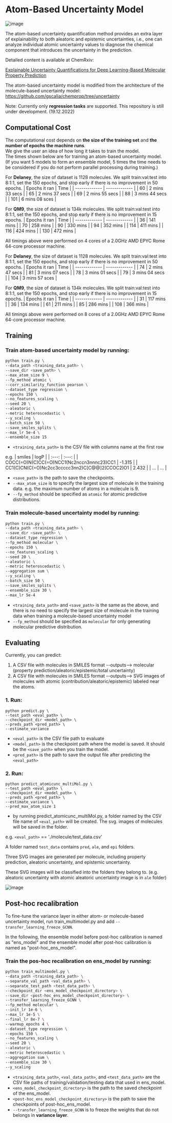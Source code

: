 # Atom-Based Uncertainty Model

![image](https://github.com/chuiyang/atom-based_uncertainty_model/blob/main/TOC.jpeg)

The atom-based uncertainty quantification method provides an extra layer of explainability to both aleatoric and epistemic uncertainties, i.e., one can analyze individual atomic uncertainty values to diagnose the chemical component that introduces the uncertainty in the prediction.

Detailed content is available at ChemRxiv:

[Explainable Uncertainty Quantifications for Deep Learning-Based Molecular Property Prediction](https://doi.org/10.26434/chemrxiv-2022-qt49t)



The atom-based uncertainty model is modified from the architecture of the molecule-based uncertainty model: https://github.com/gscalia/chemprop/tree/uncertainty

Note:
Currently only **regression tasks** are supported.
This repository is still under development. (19.12.2022)

## Computational Cost
The computational cost depends on **the size of the training set** and **the number of epochs the machine runs**.<br />We give the user an idea of how long it takes to train the model.<br />The times shown below are for training an atom-based uncertainty model.<br />(If you want 5 models to form an ensemble model, 5 times the time needs to be considered if you do not perform parallel processing during training.)

For **Delaney**, the size of dataset is 1128 molecules. We split train:val:test into 8:1:1, set the 150 epochs, and stop early if there is no improvement in 50 epochs.
|    Epochs it ran    | Time |
| ------------- | ------------- |
| 60  | 2 mins 33 secs |
| 65  | 2 mins 37 secs |
| 69  | 2 mins 55 secs |
| 88  | 3 mins 44 secs |
| 101 | 6 mins 08 sces |

For **QM9**, the size of dataset is 134k molecules. We split train:val:test into 8:1:1, set the 150 epochs, and stop early if there is no improvement in 15 epochs.
|    Epochs it ran    | Time |
| ------------- | ------------- |
| 36  | 141 mins  |
| 70  | 258 mins  |
| 90  | 330 mins  |
| 94  | 352 mins  |
| 114 | 411 mins  |
| 116 | 424 mins  |
| 130 | 472 mins  |

All timings above were performed on 4 cores of a 2.0GHz AMD EPYC Rome 64-core processor machine.


For **Delaney**, the size of dataset is 1128 molecules. We split train:val:test into 8:1:1, set the 150 epochs, and stop early if there is no improvement in 50 epochs.
|    Epochs it ran    | Time |
| ------------- | ------------- |
| 74  | 2 mins 47 secs |
| 81  | 3 mins 07 secs |
| 78  | 3 mins 01 secs |
| 79  | 3 mins 04 secs |
| 104 | 3 mins 57 sces |

For **QM9**, the size of dataset is 134k molecules. We split train:val:test into 8:1:1, set the 150 epochs, and stop early if there is no improvement in 15 epochs.
|    Epochs it ran    | Time |
| ------------- | ------------- |
| 31  | 117 mins  |
| 36  | 134 mins  |
| 61  | 211 mins  |
| 85  | 286 mins  |
| 108 | 366 mins  |

All timings above were performed on 8 cores of a 2.0GHz AMD EPYC Rome 64-core processor machine.

## Training
### Train **atom-based uncertainty model** by running:
```bash
python train.py \
--data_path <training_data_path> \
--save_dir <save_path> \
--max_atom_size 9 \
--fp_method atomic \
--corr_similarity_function pearson \
--dataset_type regression \
--epochs 150 \
--no_features_scaling \
--seed 20 \
--aleatoric \
--metric heteroscedastic \
--y_scaling \
--batch_size 50 \
--save_smiles_splits \
--max_lr 5e-4 \
--ensemble_size 15
```
* `<training_data_path>` is the CSV file with columns name at the first row

e.g.
| smiles  | logP  |
| :---:   | :---: |
| COCC(=O)N(C)CC(=O)NCC1(Nc2nccn3nnnc23)CC1 | -1.315   | 
| CC1(C)CN(C(=O)Nc2cc3ccccc3nn2)C[C@@]2(CCOC2)O1 | 2.432   | 
| ... | ... |

* `<save_path>` is the path to save the checkpoints.
* `--max_atom_size` is to specify the largest size of molecule in the training data.
e.g. the maximum number of atoms in a molecule is 9.
* `--fp_method` should be specified as `atomic` for atomic predictive distributions.

### Train **molecule-based uncertainty model** by running:
```bash
python train.py \
--data_path <training_data_path> \
--save_dir <save_path> \
--dataset_type regression \
--fp_method molecular \
--epochs 150 \
--no_features_scaling \
--seed 20 \
--aleatoric \
--metric heteroscedastic \
--aggregation sum \
--y_scaling \
--batch_size 50 \
--save_smiles_splits \
--ensemble_size 30 \
--max_lr 5e-4 
```
* `<training_data_path>` and `<save_path>` is the same as the above, and there is no need to specify the largest size of molecule in the training data when training a molecule-based uncertainty model 
* `--fp_method` should be specified as `molecular` for only generating molecular predictive distribution.

## Evaluating
Currently, you can predict:
1. A CSV file with molecules in SMILES format --outputs--> molecular (property prediction/aleatoric/epistemic/total uncertainty)
2. A CSV file with molecules in SMILES format --outputs--> SVG images of molecules with atomic (contribution/aleatoric/epistemic) labeled near the atoms.

### 1. Run:
```
python predict.py \
--test_path <eval_path> \
--checkpoint_dir <model_path> \
--preds_path <pred_path> \
--estimate_variance 
```
* `<eval_path>` is the CSV file path to evaluate
* `<model_path>` is the checkpoint path where the model is saved. It should be the `<save_path>` when you train the model.
* `<pred_path>` is the path to save the output file after predicting the `<eval_path>`

### 2. Run:
```
python predict_atomicunc_multiMol.py \
--test_path <eval_path> \
--checkpoint_dir <model_path> \
--preds_path <pred_path> \
--estimate_variance \
--pred_max_atom_size 1
```
* by running predict_atomicunc_multiMol.py, a folder named by the CSV file name of `<eval_path>` will be created. The svg. images of molecules will be saved in the folder.

e.g.
`<eval_path>` == './molecule/test_data.csv'

A folder named `test_data` contains `pred`, `ale`, and `epi` folders.

Three SVG images are generated per molecule, including property prediction, aleatoric uncertainty, and epistemic uncertainty.

These SVG images will be classified into the folders they belong to. (e.g. aleatoric uncertainty with atomic aleatoric uncertainty image is in `ale` folder)

![image](https://github.com/chuiyang/atom-based_uncertainty_model/blob/main/image.jpeg)

## Post-hoc recalibration

To fine-tune the variance layer in either atom- or molecule-based uncertainty model, run train_multimodel.py and add `--transfer_learning_freeze_GCNN`.

In the following, the ensemble model before post-hoc calibration is named as "ens_model" and the ensemble model after post-hoc calibration is named as "post-hoc_ens_model".

### Train the pos-hoc recalibration on ens_model by running:
```bash
python train_multimodel.py \
--data_path <training_data_path> \
--separate_val_path <val_data_path> \
--separate_test_path <test_data_path> \
--checkpoint_dir <ens_model_checkpoint_directory> \
--save_dir <post-hoc_ens_model_checkpoint_directory> \
--transfer_learning_freeze_GCNN \
--fp_method molecular \
--init_lr 1e-6 \
--max_lr 1e-5 \
--final_lr 8e-7 \
--warmup_epochs 4 \
--dataset_type regression \
--epochs 150 \
--no_features_scaling \
--seed 20 \
--aleatoric \
--metric heteroscedastic \
--aggregation sum \
--ensemble_size 30 \
--y_scaling 
```
* `<training_data_path>`, `<val_data_path>`, and `<test_data_path>` are the CSV file paths of training/validation/testing data that used in ens_model.
* `<ens_model_checkpoint_directory>` is the path to the saved checkpoint of the ens_model.
* `<post-hoc_ens_model_checkpoint_directory>` is the path to save the checkpoints of post-hoc_ens_model.
* `--transfer_learning_freeze_GCNN` is to freeze the weights that do not belongs in **variance layer**.

